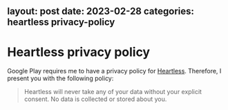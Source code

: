layout: post
date: 2023-02-28
categories: heartless privacy-policy
---

# Heartless privacy policy

Google Play requires me to have a privacy policy for [Heartless](https://github.com/LorenDB/Heartless). Therefore, I present you with the following policy:

> Heartless will never take any of your data without your explicit consent. No data is collected or stored about you.
